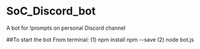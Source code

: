 # SoC_Discord_bot
A bot for !prompts on personal Discord channel

##To start the bot
From terminal:
(1) npm install npm --save
(2) node bot.js
